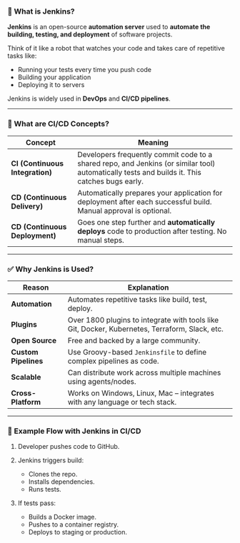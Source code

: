 ### 🔧 What is Jenkins?

**Jenkins** is an open-source **automation server** used to **automate the building, testing, and deployment** of software projects.

Think of it like a robot that watches your code and takes care of repetitive tasks like:

* Running your tests every time you push code
* Building your application
* Deploying it to servers

Jenkins is widely used in **DevOps** and **CI/CD pipelines**.

---

### 🔄 What are CI/CD Concepts?

| Concept                         | Meaning                                                                                                                                       |
| ------------------------------- | --------------------------------------------------------------------------------------------------------------------------------------------- |
| **CI (Continuous Integration)** | Developers frequently commit code to a shared repo, and Jenkins (or similar tool) automatically tests and builds it. This catches bugs early. |
| **CD (Continuous Delivery)**    | Automatically prepares your application for deployment after each successful build. Manual approval is optional.                              |
| **CD (Continuous Deployment)**  | Goes one step further and **automatically deploys** code to production after testing. No manual steps.                                        |

---

### ✅ Why Jenkins is Used?

| Reason               | Explanation                                                                                    |
| -------------------- | ---------------------------------------------------------------------------------------------- |
| **Automation**       | Automates repetitive tasks like build, test, deploy.                                           |
| **Plugins**          | Over 1800 plugins to integrate with tools like Git, Docker, Kubernetes, Terraform, Slack, etc. |
| **Open Source**      | Free and backed by a large community.                                                          |
| **Custom Pipelines** | Use Groovy-based `Jenkinsfile` to define complex pipelines as code.                            |
| **Scalable**         | Can distribute work across multiple machines using agents/nodes.                               |
| **Cross-Platform**   | Works on Windows, Linux, Mac – integrates with any language or tech stack.                     |

---

### 🚀 Example Flow with Jenkins in CI/CD

1. Developer pushes code to GitHub.
2. Jenkins triggers build:

   * Clones the repo.
   * Installs dependencies.
   * Runs tests.
3. If tests pass:

   * Builds a Docker image.
   * Pushes to a container registry.
   * Deploys to staging or production.
